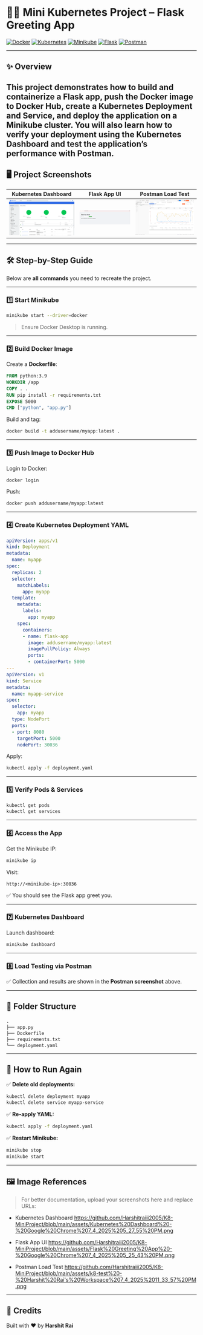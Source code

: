 # 🐳🚀 Mini Kubernetes Project – Flask Greeting App

[![Docker](https://img.shields.io/badge/docker-image-blue?logo=docker)](https://www.docker.com/)
[![Kubernetes](https://img.shields.io/badge/kubernetes-deployment-blue?logo=kubernetes)](https://kubernetes.io/)
[![Minikube](https://img.shields.io/badge/minikube-local--cluster-orange)](https://minikube.sigs.k8s.io/)
[![Flask](https://img.shields.io/badge/python-flask-blue?logo=python)](https://flask.palletsprojects.com/)
[![Postman](https://img.shields.io/badge/postman-tested-orange?logo=postman)](https://www.postman.com/)

---

## ✨ Overview

This project demonstrates how to build and containerize a Flask app, push the Docker image to Docker Hub, create a Kubernetes Deployment and Service, and deploy the application on a Minikube cluster. You will also learn how to verify your deployment using the Kubernetes Dashboard and test the application’s performance with Postman.
---

## 🖥️ Project Screenshots

| Kubernetes Dashboard                                                                                     | Flask App UI                                                                       | Postman Load Test                                                                       |
| -------------------------------------------------------------------------------------------------------- | ---------------------------------------------------------------------------------- | --------------------------------------------------------------------------------------- |
| ![Kubernetes Dashboard](https://github.com/Harshitraiii2005/K8-MiniProject/blob/main/assets/Kubernetes%20Dashboard%20-%20Google%20Chrome%207_4_2025%205_27_55%20PM.png) | ![Flask App](https://github.com/Harshitraiii2005/K8-MiniProject/blob/main/assets/Flask%20Greeting%20App%20-%20Google%20Chrome%207_4_2025%205_25_43%20PM.png) | ![Postman](https://github.com/Harshitraiii2005/K8-MiniProject/blob/main/assets/k8-test%20-%20Harshit%20Rai's%20Workspace%207_4_2025%2011_33_57%20PM.png) |



---

## 🛠️ Step-by-Step Guide

Below are **all commands** you need to recreate the project.

---

### 1️⃣ Start Minikube

```bash
minikube start --driver=docker
```

> Ensure Docker Desktop is running.

---

### 2️⃣ Build Docker Image

Create a **Dockerfile**:

```dockerfile
FROM python:3.9
WORKDIR /app
COPY . .
RUN pip install -r requirements.txt
EXPOSE 5000
CMD ["python", "app.py"]
```

Build and tag:

```bash
docker build -t addusername/myapp:latest .
```

---

### 3️⃣ Push Image to Docker Hub

Login to Docker:

```bash
docker login
```

Push:

```bash
docker push addusername/myapp:latest
```

---

### 4️⃣ Create Kubernetes Deployment YAML

```yaml
apiVersion: apps/v1
kind: Deployment
metadata:
  name: myapp
spec:
  replicas: 2
  selector:
    matchLabels:
      app: myapp
  template:
    metadata:
      labels:
        app: myapp
    spec:
      containers:
      - name: flask-app
        image: addusername/myapp:latest
        imagePullPolicy: Always
        ports:
        - containerPort: 5000
---
apiVersion: v1
kind: Service
metadata:
  name: myapp-service
spec:
  selector:
    app: myapp
  type: NodePort
  ports:
  - port: 8080
    targetPort: 5000
    nodePort: 30036
```

Apply:

```bash
kubectl apply -f deployment.yaml
```

---

### 5️⃣ Verify Pods & Services

```bash
kubectl get pods
kubectl get services
```

---

### 6️⃣ Access the App

Get the Minikube IP:

```bash
minikube ip
```

Visit:

```
http://<minikube-ip>:30036
```

✅ You should see the Flask app greet you.

---

### 7️⃣ Kubernetes Dashboard

Launch dashboard:

```bash
minikube dashboard
```

---

### 8️⃣ Load Testing via Postman

✅ Collection and results are shown in the **Postman screenshot** above.

---

## 📂 Folder Structure

```
.
├── app.py
├── Dockerfile
├── requirements.txt
└── deployment.yaml
```

---

## 🎯 How to Run Again

✅ **Delete old deployments:**

```bash
kubectl delete deployment myapp
kubectl delete service myapp-service
```

✅ **Re-apply YAML:**

```bash
kubectl apply -f deployment.yaml
```

✅ **Restart Minikube:**

```bash
minikube stop
minikube start
```

---

## 🖼️ Image References

> For better documentation, upload your screenshots here and replace URLs:

* Kubernetes Dashboard
  https://github.com/Harshitraiii2005/K8-MiniProject/blob/main/assets/Kubernetes%20Dashboard%20-%20Google%20Chrome%207_4_2025%205_27_55%20PM.png

* Flask App UI
  https://github.com/Harshitraiii2005/K8-MiniProject/blob/main/assets/Flask%20Greeting%20App%20-%20Google%20Chrome%207_4_2025%205_25_43%20PM.png

* Postman Load Test
 https://github.com/Harshitraiii2005/K8-MiniProject/blob/main/assets/k8-test%20-%20Harshit%20Rai's%20Workspace%207_4_2025%2011_33_57%20PM.png

---

## 🙌 Credits

Built with ❤️ by **Harshit Rai**

